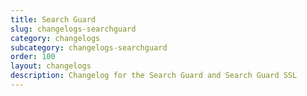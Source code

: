 ```yaml
---
title: Search Guard
slug: changelogs-searchguard
category: changelogs
subcategory: changelogs-searchguard
order: 100
layout: changelogs
description: Changelog for the Search Guard and Search Guard SSL
---
```


<!---
Copryight 2010 floragunn GmbH
-->